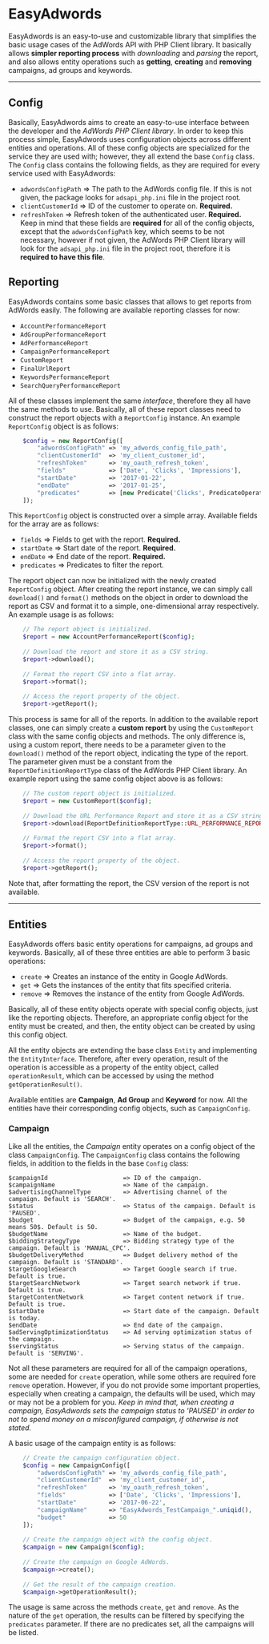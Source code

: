 # EasyAdwords

EasyAdwords is an easy-to-use and customizable library that simplifies the basic usage cases of the AdWords API with PHP Client library. It basically allows **simpler reporting process** with *downloading* and *parsing* the report, and also allows entity operations such as **getting**, **creating** and **removing** campaigns, ad groups and keywords.
    
-------------

## Config
Basically, EasyAdwords aims to create an easy-to-use interface between the developer and the *AdWords PHP Client library*. In order to keep this process simple, EasyAdwords uses configuration objects across different entities and operations. All of these config objects are specialized for the service they are used with; however, they all extend the base `Config` class. The `Config` class contains the following fields, as they are required for every service used with EasyAdwords:
  
- `adwordsConfigPath` => The path to the AdWords config file. If this is not given, the package looks for `adsapi_php.ini` file in the project root.
- `clientCustomerId`  => ID of the customer to operate on. **Required.** 
- `refreshToken`      => Refresh token of the authenticated user. **Required.**    
Keep in mind that these fields are **required** for all of the config objects, except that the `adwordsConfigPath` key, which seems to be not necessary, however if not given, the AdWords PHP Client library will look for the `adsapi_php.ini` file in the project root, therefore it is **required to have this file**. 
   
## Reporting
EasyAdwords contains some basic classes that allows to get reports from AdWords easily. The following are available reporting classes for now:
- `AccountPerformanceReport`
- `AdGroupPerformanceReport`
- `AdPerformanceReport`
- `CampaignPerformanceReport`
- `CustomReport`
- `FinalUrlReport`
- `KeywordsPerformanceReport`
- `SearchQueryPerformanceReport`

All of these classes implement the same *interface*, therefore they all have the same methods to use. Basically, all of these report classes need to construct the report objects with a `ReportConfig` instance. An example `ReportConfig` object is as follows:

```php
    $config = new ReportConfig([
        "adwordsConfigPath" => 'my_adwords_config_file_path',
        "clientCustomerId"  => 'my_client_customer_id',
        "refreshToken"      => 'my_oauth_refresh_token',
        "fields"            => ['Date', 'Clicks', 'Impressions'],
        "startDate"         => '2017-01-22',
        "endDate"           => '2017-01-25',
        "predicates"        => [new Predicate('Clicks', PredicateOperator::GREATER_THAN, [10])]
    ]);
```

This `ReportConfig` object is constructed over a simple array. Available fields for the array are as follows:

- `fields`            => Fields to get with the report. **Required.** 
- `startDate`         => Start date of the report. **Required.** 
- `endDate`           => End date of the report. **Required.**
- `predicates`        => Predicates to filter the report.

The report object can now be initialized with the newly created `ReportConfig` object. After creating the report instance, we can simply call `download()` and `format()` methods on the object in order to download the report as CSV and format it to a simple, one-dimensional array respectively. An example usage is as follows:

```php
    // The report object is initialized.
    $report = new AccountPerformanceReport($config);     
  
    // Download the report and store it as a CSV string.   
    $report->download();    
    
    // Format the report CSV into a flat array.    
    $report->format();     
    
    // Access the report property of the object.    
    $report->getReport();    
```

This process is same for all of the reports. In addition to the available report classes, one can simply create a **custom report** by using the `CustomReport` class with the same config objects and methods. The only difference is, using a custom report, there needs to be a parameter given to the `download()` method of the report object, indicating the type of the report. The parameter given must be a constant from the `ReportDefinitionReportType` class of the AdWords PHP Client library. An example report using the same config object above is as follows:

```php
    // The custom report object is initialized.
    $report = new CustomReport($config);     
  
    // Download the URL Performance Report and store it as a CSV string.   
    $report->download(ReportDefinitionReportType::URL_PERFORMANCE_REPORT);    
    
    // Format the report CSV into a flat array.    
    $report->format();     
    
    // Access the report property of the object.    
    $report->getReport();    
```

Note that, after formatting the report, the CSV version of the report is not available.
    
----------

## Entities
EasyAdwords offers basic entity operations for campaigns, ad groups and keywords. Basically, all of these three entities are able to perform 3 basic operations:
- `create`  => Creates an instance of the entity in Google AdWords.
- `get`     => Gets the instances of the entity that fits specified criteria.
- `remove`  => Removes the instance of the entity from Google AdWords.
 
Basically, all of these entity objects operate with special config objects, just like the reporting objects. Therefore, an appropriate config object for the entity must be created, and then, the entity object can be created by using this config object.
 
All the entity objects are extending the base class `Entity` and implementing the `EntityInterface`. Therefore, after every operation, result of the operation is accessible as a property of the entity object, called `operationResult`, which can be accessed by using the method `getOperationResult()`.
  
Available entities are **Campaign**, **Ad Group** and **Keyword**  for now. All the entities have their corresponding config objects, such as `CampaignConfig`.
   
### Campaign
Like all the entities, the *Campaign* entity operates on a config object of the class `CampaignConfig`. The `CampaignConfig` class contains the following fields, in addition to the fields in the base `Config` class:

```
$campaignId                     => ID of the campaign.
$campaignName                   => Name of the campaign.
$advertisingChannelType         => Advertising channel of the campaign. Default is 'SEARCH'.
$status                         => Status of the campaign. Default is 'PAUSED'.
$budget                         => Budget of the campaign, e.g. 50 means 50$. Default is 50.
$budgetName                     => Name of the budget.
$biddingStrategyType            => Bidding strategy type of the campaign. Default is 'MANUAL_CPC'.
$budgetDeliveryMethod           => Budget delivery method of the campaign. Default is 'STANDARD'.
$targetGoogleSearch             => Target Google search if true. Default is true.
$targetSearchNetwork            => Target search network if true. Default is true.
$targetContentNetwork           => Target content network if true. Default is true.
$startDate                      => Start date of the campaign. Default is today.
$endDate                        => End date of the campaign.
$adServingOptimizationStatus    => Ad serving optimization status of the campaign.
$servingStatus                  => Serving status of the campaign. Default is 'SERVING'.
```
  
Not all these parameters are required for all of the campaign operations, some are needed for `create` operation, while some others are required fore `remove` operation. However, if you do not provide some important properties, especially when creating a campaign, the defaults will be used, which may or may not be a problem for you. *Keep in mind that, when creating a campaign, EasyAdwords sets the campaign status to 'PAUSED' in order to not to spend money on a misconfigured campaign, if otherwise is not stated.* 
  
A basic usage of the campaign entity is as follows:
```php
    // Create the campaign configuration object.
    $config = new CampaignConfig([
        "adwordsConfigPath" => 'my_adwords_config_file_path',
        "clientCustomerId"  => 'my_client_customer_id',
        "refreshToken"      => 'my_oauth_refresh_token',
        "fields"            => ['Date', 'Clicks', 'Impressions'],
        "startDate"         => '2017-06-22',
        "campaignName"      => "EasyAdwords_TestCampaign_".uniqid(),
        "budget"            => 50
    ]);
   
    // Create the campaign object with the config object.
    $campaign = new Campaign($config);
    
    // Create the campaign on Google AdWords.
    $campaign->create();
  
    // Get the result of the campaign creation.
    $campaign->getOperationResult();

```
  
The usage is same across the methods `create`, `get` and `remove`. As the nature of the `get` operation, the results can be filtered by specifying the `predicates` parameter. If there are no predicates set, all the campaigns will be listed.